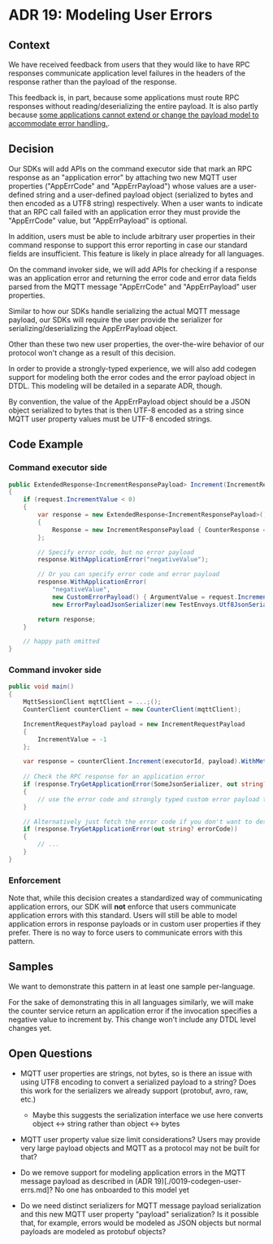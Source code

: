 # ADR 19: Modeling User Errors

## Context

We have received feedback from users that they would like to have RPC responses communicate application level failures in the headers of the response rather than the payload of the response. 

This feedback is, in part, because some applications must route RPC responses without reading/deserializing the entire payload. It is also partly because [some applications cannot extend or change the payload model to accommodate error handling.](https://github.com/Azure/iot-operations-sdks/issues/488#issuecomment-2707496996).

## Decision

Our SDKs will add APIs on the command executor side that mark an RPC response as an "application error" by attaching two new MQTT user properties ("AppErrCode" and "AppErrPayload") whose values are a user-defined string and a user-defined payload object (serialized to bytes and then encoded as a UTF8 string) respectively. When a user wants to indicate that an RPC call failed with an application error they must provide the "AppErrCode" value, but "AppErrPayload" is optional.

In addition, users must be able to include arbitrary user properties in their command response to support this error reporting in case our standard fields are insufficient. This feature is likely in place already for all languages.

On the command invoker side, we will add APIs for checking if a response was an application error and returning the error code and error data fields parsed from the MQTT message "AppErrCode" and "AppErrPayload" user properties.

Similar to how our SDKs handle serializing the actual MQTT message payload, our SDKs will require the user provide the serializer for serializing/deserializing the AppErrPayload object.

Other than these two new user properties, the over-the-wire behavior of our protocol won't change as a result of this decision.

In order to provide a strongly-typed experience, we will also add codegen support for modeling both the error codes and the error payload object in DTDL. This modeling will be detailed in a separate ADR, though.

By convention, the value of the AppErrPayload object should be a JSON object serialized to bytes that is then UTF-8 encoded as a string since MQTT user property values must be UTF-8 encoded strings.

## Code Example

### Command executor side

```csharp
public ExtendedResponse<IncrementResponsePayload> Increment(IncrementRequestPayload request)
{
    if (request.IncrementValue < 0)
    {
        var response = new ExtendedResponse<IncrementResponsePayload>()
        {
            Response = new IncrementResponsePayload { CounterResponse = _counter },
        };

        // Specify error code, but no error payload  
        response.WithApplicationError("negativeValue");

        // Or you can specify error code and error payload
        response.WithApplicationError(
            "negativeValue",
            new CustomErrorPayload() { ArgumentValue = request.IncrementValue },
            new ErrorPayloadJsonSerializer(new TestEnvoys.Utf8JsonSerializer()));

        return response;
    }

    // happy path omitted
}
```

### Command invoker side

```csharp
public void main()
{
    MqttSessionClient mqttClient = ...;();
    CounterClient counterClient = new CounterClient(mqttClient);

    IncrementRequestPayload payload = new IncrementRequestPayload
    {
        IncrementValue = -1
    };

    var response = counterClient.Increment(executorId, payload).WithMetadata();
    
    // Check the RPC response for an application error
    if (response.TryGetApplicationError(SomeJsonSerializer, out string? errorCode, out CustomErrorPayload? errorPayload))
    {
        // use the error code and strongly typed custom error payload type as wanted.
    }

    // Alternatively just fetch the error code if you don't want to deserialize the payload yet.
    if (response.TryGetApplicationError(out string? errorCode))
    {
        // ...
    }
}
```

### Enforcement

Note that, while this decision creates a standardized way of communicating application errors, our SDK will **not** enforce that users communicate application errors with this standard. Users will still be able to model application errors in response payloads or in custom user properties if they prefer. There is no way to force users to communicate errors with this pattern.

## Samples

We want to demonstrate this pattern in at least one sample per-language.

For the sake of demonstrating this in all languages similarly, we will make the counter service return an application error if the invocation specifies a negative value to increment by. This change won't include any DTDL level changes yet.

## Open Questions

- MQTT user properties are strings, not bytes, so is there an issue with using UTF8 encoding to convert a serialized payload to a string? Does this work for the serializers we already support (protobuf, avro, raw, etc.)
  - Maybe this suggests the serialization interface we use here converts object <-> string rather than object <-> bytes

- MQTT user property value size limit considerations? Users may provide very large payload objects and MQTT as a protocol may not be built for that?

- Do we remove support for modeling application errors in the MQTT message payload as described in (ADR 19)[./0019-codegen-user-errs.md]? No one has onboarded to this model yet

- Do we need distinct serializers for MQTT message payload serialization and this new MQTT user property "payload" serialization? Is it possible that, for example, errors would be modeled as JSON objects but normal payloads are modeled as protobuf objects? 